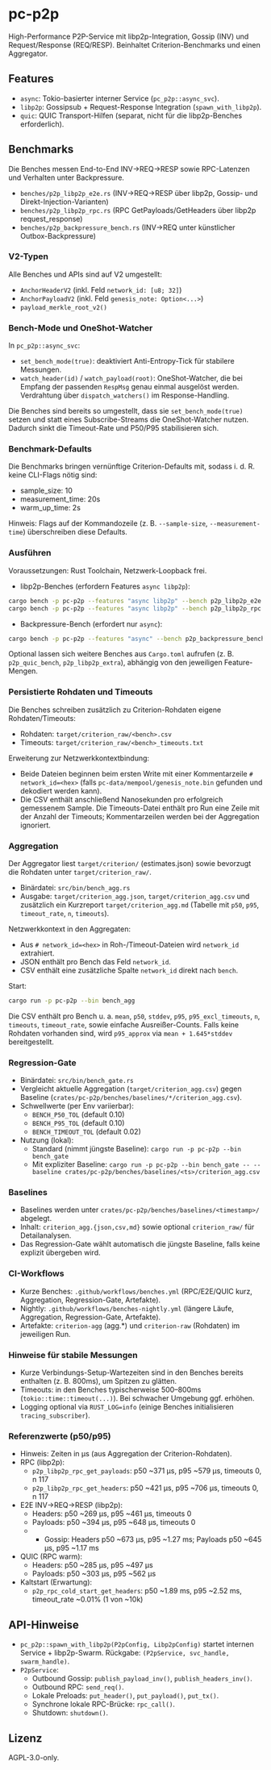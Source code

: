 # pc-p2p

High-Performance P2P-Service mit libp2p-Integration, Gossip (INV) und Request/Response (REQ/RESP). Beinhaltet Criterion-Benchmarks und einen Aggregator.

## Features
- `async`: Tokio-basierter interner Service (`pc_p2p::async_svc`).
- `libp2p`: Gossipsub + Request-Response Integration (`spawn_with_libp2p`).
- `quic`: QUIC Transport-Hilfen (separat, nicht für die libp2p-Benches erforderlich).

## Benchmarks
Die Benches messen End-to-End INV→REQ→RESP sowie RPC-Latenzen und Verhalten unter Backpressure.

- `benches/p2p_libp2p_e2e.rs` (INV→REQ→RESP über libp2p, Gossip- und Direkt-Injection-Varianten)
- `benches/p2p_libp2p_rpc.rs` (RPC GetPayloads/GetHeaders über libp2p request_response)
- `benches/p2p_backpressure_bench.rs` (INV→REQ unter künstlicher Outbox-Backpressure)

### V2-Typen
Alle Benches und APIs sind auf V2 umgestellt:
- `AnchorHeaderV2` (inkl. Feld `network_id: [u8; 32]`)
- `AnchorPayloadV2` (inkl. Feld `genesis_note: Option<...>`)
- `payload_merkle_root_v2()`

### Bench-Mode und OneShot-Watcher
In `pc_p2p::async_svc`:
- `set_bench_mode(true)`: deaktiviert Anti-Entropy-Tick für stabilere Messungen.
- `watch_header(id)` / `watch_payload(root)`: OneShot-Watcher, die bei Empfang der passenden `RespMsg` genau einmal ausgelöst werden. Verdrahtung über `dispatch_watchers()` im Response-Handling.

Die Benches sind bereits so umgestellt, dass sie `set_bench_mode(true)` setzen und statt eines Subscribe-Streams die OneShot-Watcher nutzen. Dadurch sinkt die Timeout-Rate und P50/P95 stabilisieren sich.

### Benchmark-Defaults
Die Benchmarks bringen vernünftige Criterion-Defaults mit, sodass i. d. R. keine CLI-Flags nötig sind:

- sample_size: 10
- measurement_time: 20s
- warm_up_time: 2s

Hinweis: Flags auf der Kommandozeile (z. B. `--sample-size`, `--measurement-time`) überschreiben diese Defaults.

### Ausführen
Voraussetzungen: Rust Toolchain, Netzwerk-Loopback frei.

- libp2p-Benches (erfordern Features `async libp2p`):
```bash
cargo bench -p pc-p2p --features "async libp2p" --bench p2p_libp2p_e2e
cargo bench -p pc-p2p --features "async libp2p" --bench p2p_libp2p_rpc
```

- Backpressure-Bench (erfordert nur `async`):
```bash
cargo bench -p pc-p2p --features "async" --bench p2p_backpressure_bench
```

Optional lassen sich weitere Benches aus `Cargo.toml` aufrufen (z. B. `p2p_quic_bench`, `p2p_libp2p_extra`), abhängig von den jeweiligen Feature-Mengen.

### Persistierte Rohdaten und Timeouts
Die Benches schreiben zusätzlich zu Criterion-Rohdaten eigene Rohdaten/Timeouts:
- Rohdaten: `target/criterion_raw/<bench>.csv`
- Timeouts: `target/criterion_raw/<bench>_timeouts.txt`

Erweiterung zur Netzwerkkontextbindung:
- Beide Dateien beginnen beim ersten Write mit einer Kommentarzeile `# network_id=<hex>` (falls `pc-data/mempool/genesis_note.bin` gefunden und dekodiert werden kann).
- Die CSV enthält anschließend Nanosekunden pro erfolgreich gemessenem Sample. Die Timeouts-Datei enthält pro Run eine Zeile mit der Anzahl der Timeouts; Kommentarzeilen werden bei der Aggregation ignoriert.

### Aggregation
Der Aggregator liest `target/criterion/` (estimates.json) sowie bevorzugt die Rohdaten unter `target/criterion_raw/`.

- Binärdatei: `src/bin/bench_agg.rs`
- Ausgabe: `target/criterion_agg.json`, `target/criterion_agg.csv` und zusätzlich ein Kurzreport `target/criterion_agg.md` (Tabelle mit `p50`, `p95`, `timeout_rate`, `n`, `timeouts`).

Netzwerkkontext in den Aggregaten:
- Aus `# network_id=<hex>` in Roh-/Timeout-Dateien wird `network_id` extrahiert.
- JSON enthält pro Bench das Feld `network_id`.
- CSV enthält eine zusätzliche Spalte `network_id` direkt nach `bench`.

Start:
```bash
cargo run -p pc-p2p --bin bench_agg
```

Die CSV enthält pro Bench u. a. `mean`, `p50`, `stddev`, `p95`, `p95_excl_timeouts`, `n`, `timeouts`, `timeout_rate`, sowie einfache Ausreißer-Counts. Falls keine Rohdaten vorhanden sind, wird `p95_approx` via `mean + 1.645*stddev` bereitgestellt.

### Regression-Gate
- Binärdatei: `src/bin/bench_gate.rs`
- Vergleicht aktuelle Aggregation (`target/criterion_agg.csv`) gegen Baseline (`crates/pc-p2p/benches/baselines/*/criterion_agg.csv`).
- Schwellwerte (per Env variierbar):
  - `BENCH_P50_TOL` (default 0.10)
  - `BENCH_P95_TOL` (default 0.10)
  - `BENCH_TIMEOUT_TOL` (default 0.02)
- Nutzung (lokal):
  - Standard (nimmt jüngste Baseline): `cargo run -p pc-p2p --bin bench_gate`
  - Mit expliziter Baseline: `cargo run -p pc-p2p --bin bench_gate -- --baseline crates/pc-p2p/benches/baselines/<ts>/criterion_agg.csv`

### Baselines
- Baselines werden unter `crates/pc-p2p/benches/baselines/<timestamp>/` abgelegt.
- Inhalt: `criterion_agg.{json,csv,md}` sowie optional `criterion_raw/` für Detailanalysen.
- Das Regression-Gate wählt automatisch die jüngste Baseline, falls keine explizit übergeben wird.

### CI-Workflows
- Kurze Benches: `.github/workflows/benches.yml` (RPC/E2E/QUIC kurz, Aggregation, Regression-Gate, Artefakte).
- Nightly: `.github/workflows/benches-nightly.yml` (längere Läufe, Aggregation, Regression-Gate, Artefakte).
- Artefakte: `criterion-agg` (agg.*) und `criterion-raw` (Rohdaten) im jeweiligen Run.

### Hinweise für stabile Messungen
- Kurze Verbindungs-Setup-Wartezeiten sind in den Benches bereits enthalten (z. B. 800ms), um Spitzen zu glätten.
- Timeouts: in den Benches typischerweise 500–800ms (`tokio::time::timeout(...)`). Bei schwacher Umgebung ggf. erhöhen.
- Logging optional via `RUST_LOG=info` (einige Benches initialisieren `tracing_subscriber`).

### Referenzwerte (p50/p95)
- Hinweis: Zeiten in µs (aus Aggregation der Criterion-Rohdaten).
- RPC (libp2p):
  - `p2p_libp2p_rpc_get_payloads`: p50 ~371 µs, p95 ~579 µs, timeouts 0, n 117
  - `p2p_libp2p_rpc_get_headers`: p50 ~421 µs, p95 ~706 µs, timeouts 0, n 117
- E2E INV→REQ→RESP (libp2p):
  - Headers: p50 ~269 µs, p95 ~461 µs, timeouts 0
  - Payloads: p50 ~394 µs, p95 ~648 µs, timeouts 0
  - + Gossip: Headers p50 ~673 µs, p95 ~1.27 ms; Payloads p50 ~645 µs, p95 ~1.17 ms
- QUIC (RPC warm):
  - Headers: p50 ~285 µs, p95 ~497 µs
  - Payloads: p50 ~303 µs, p95 ~562 µs
- Kaltstart (Erwartung):
  - `p2p_rpc_cold_start_get_headers`: p50 ~1.89 ms, p95 ~2.52 ms, timeout_rate ~0.01% (1 von ~10k)

## API-Hinweise
- `pc_p2p::spawn_with_libp2p(P2pConfig, Libp2pConfig)` startet internen Service + libp2p-Swarm. Rückgabe: `(P2pService, svc_handle, swarm_handle)`.
- `P2pService`:
  - Outbound Gossip: `publish_payload_inv()`, `publish_headers_inv()`.
  - Outbound RPC: `send_req()`.
  - Lokale Preloads: `put_header()`, `put_payload()`, `put_tx()`.
  - Synchrone lokale RPC-Brücke: `rpc_call()`.
  - Shutdown: `shutdown()`.

## Lizenz
AGPL-3.0-only.
